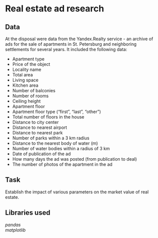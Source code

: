 # Real estate ad research

## Data

At the disposal were data from the Yandex.Realty service - an archive of ads for the sale of apartments in St. Petersburg and neighboring settlements for several years. It included the following data:
- Apartment type
- Price of the object
- Locality name
- Total area
- Living space
- Kitchen area
- Number of balconies
- Number of rooms
- Ceiling height
- Apartment floor
- Apartment floor type (“first”, “last”, “other”)
- Total number of floors in the house
- Distance to city center
- Distance to nearest airport
- Distance to nearest park
- Number of parks within a 3 km radius
- Distance to the nearest body of water (m)
- Number of water bodies within a radius of 3 km
- Date of publication of the ad
- How many days the ad was posted (from publication to deal)
- The number of photos of the apartment in the ad

## Task

Establish the impact of various parameters on the market value of real estate.

## Libraries used
*pandas* \
*matplotlib*
